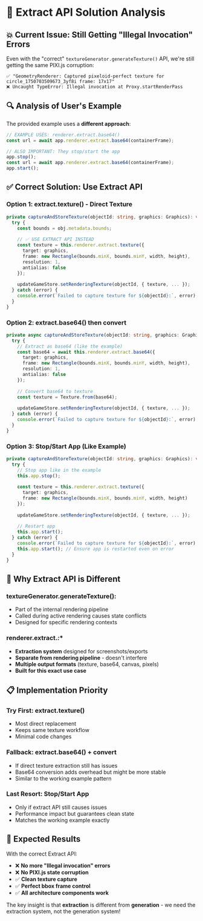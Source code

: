 # 🚨 Extract API Solution Analysis

## 💥 **Current Issue: Still Getting "Illegal Invocation" Errors**

Even with the "correct" `textureGenerator.generateTexture()` API, we're still getting the same PIXI.js corruption:
```
✅ "GeometryRenderer: Captured pixeloid-perfect texture for circle_1750703509673_3yf8i frame: 17x17"
❌ Uncaught TypeError: Illegal invocation at Proxy.startRenderPass
```

## 🔍 **Analysis of User's Example**

The provided example uses a **different approach**:
```typescript
// EXAMPLE USES: renderer.extract.base64()
const url = await app.renderer.extract.base64(containerFrame);

// ALSO IMPORTANT: They stop/start the app
app.stop();
const url = await app.renderer.extract.base64(containerFrame);
app.start();
```

## ✅ **Correct Solution: Use Extract API**

### **Option 1: extract.texture() - Direct Texture**
```typescript
private captureAndStoreTexture(objectId: string, graphics: Graphics): void {
  try {
    const bounds = obj.metadata.bounds;
    
    // ✅ USE EXTRACT API INSTEAD
    const texture = this.renderer.extract.texture({
      target: graphics,
      frame: new Rectangle(bounds.minX, bounds.minY, width, height),
      resolution: 1,
      antialias: false
    });
    
    updateGameStore.setRenderingTexture(objectId, { texture, ... });
  } catch (error) {
    console.error(`Failed to capture texture for ${objectId}:`, error);
  }
}
```

### **Option 2: extract.base64() then convert**
```typescript
private async captureAndStoreTexture(objectId: string, graphics: Graphics): Promise<void> {
  try {
    // Extract as base64 (like the example)
    const base64 = await this.renderer.extract.base64({
      target: graphics,
      frame: new Rectangle(bounds.minX, bounds.minY, width, height),
      resolution: 1,
      antialias: false
    });
    
    // Convert base64 to texture
    const texture = Texture.from(base64);
    
    updateGameStore.setRenderingTexture(objectId, { texture, ... });
  } catch (error) {
    console.error(`Failed to capture texture for ${objectId}:`, error);
  }
}
```

### **Option 3: Stop/Start App (Like Example)**
```typescript
private captureAndStoreTexture(objectId: string, graphics: Graphics): void {
  try {
    // Stop app like in the example
    this.app.stop();
    
    const texture = this.renderer.extract.texture({
      target: graphics,
      frame: new Rectangle(bounds.minX, bounds.minY, width, height)
    });
    
    updateGameStore.setRenderingTexture(objectId, { texture, ... });
    
    // Restart app
    this.app.start();
  } catch (error) {
    console.error(`Failed to capture texture for ${objectId}:`, error);
    this.app.start(); // Ensure app is restarted even on error
  }
}
```

## 🎯 **Why Extract API is Different**

### **textureGenerator.generateTexture():**
- Part of the internal rendering pipeline
- Called during active rendering causes state conflicts
- Designed for specific rendering contexts

### **renderer.extract.***:**
- **Extraction system** designed for screenshots/exports
- **Separate from rendering pipeline** - doesn't interfere
- **Multiple output formats** (texture, base64, canvas, pixels)
- **Built for this exact use case**

## 📋 **Implementation Priority**

### **Try First: extract.texture()**
- Most direct replacement
- Keeps same texture workflow
- Minimal code changes

### **Fallback: extract.base64() + convert**
- If direct texture extraction still has issues
- Base64 conversion adds overhead but might be more stable
- Similar to the working example pattern

### **Last Resort: Stop/Start App**
- Only if extract API still causes issues
- Performance impact but guarantees clean state
- Matches the working example exactly

## 🎯 **Expected Results**

With the correct Extract API:
- ❌ **No more "Illegal invocation" errors**
- ❌ **No PIXI.js state corruption**
- ✅ **Clean texture capture**
- ✅ **Perfect bbox frame control**
- ✅ **All architecture components work**

The key insight is that **extraction** is different from **generation** - we need the extraction system, not the generation system!